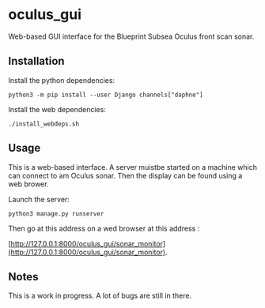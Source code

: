 # oculus_gui

Web-based GUI interface for the Blueprint Subsea Oculus front scan sonar.

## Installation

Install the python dependencies:

```
python3 -m pip install --user Django channels["daphne"]
```

Install the web dependencies:

```
./install_webdeps.sh
```

## Usage

This is a web-based interface. A server muistbe started on a machine which can
connect to am Oculus sonar. Then the display can be found using a web brower.

Launch the server:
```
python3 manage.py runserver
```

Then go at this address on a wed browser at this address :

[http://127.0.0.1:8000/oculus_gui/sonar_monitor](http://127.0.0.1:8000/oculus_gui/sonar_monitor).

## Notes

This is a work in progress. A lot of bugs are still in there.




